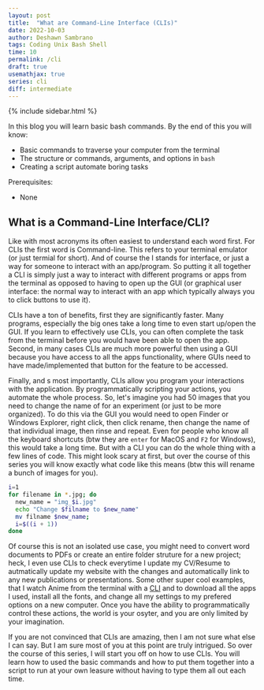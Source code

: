 ```yaml
---
layout: post
title:  "What are Command-Line Interface (CLIs)"
date: 2022-10-03
author: Deshawn Sambrano
tags: Coding Unix Bash Shell
time: 10
permalink: /cli
draft: true
usemathjax: true
series: cli
diff: intermediate
---
```


{% include sidebar.html %}

<section class="takeaways series">

In this blog you will learn basic bash commands. By the end of this you will know:
- Basic commands to traverse your computer from the terminal
- The structure or commands, arguments, and options in `bash`
- Creating a script automate boring tasks

Prerequisites:
- None

</section>

## What is a Command-Line Interface/CLI?

<!-- excerpt-start -->

Like with most acronyms its often easiest to understand each word first. 
For CLIs the first word is Command-line.
This refers to your terminal emulator (or just termial for short).
And of course the I stands for interface, or just a way for someone to interact with an app/program.
So putting it all together a CLI is simply just a way to interact with different programs or apps from the terminal as opposed to having to open up the GUI (or graphical user interface: the normal way to interact with an app which typically always you to click buttons to use it).

CLIs have a ton of benefits, first they are significantly faster.
Many programs, especially the big ones take a long time to even start up/open the GUI.
If you learn to effectively use CLIs, you can often complete the task from the terminal before you would have been able to open the app. Second, in many cases CLIs are much more powerful then using a GUI because you have access to all the apps functionality, where GUIs need to have made/implemented that button for the feature to be accessed.

Finally, and s most importantly, CLIs allow you program your interactions with the application.
By programmatically scripting your actions, you automate the whole process.
So, let's imagine you had 50 images that you need to change the name of for an experiment (or just to be more organized).
To do this via the GUI you would need to open Finder or Windows Explorer, right click, then click rename, then change the name of that individual image, then rinse and repeat. Even for people who know all the keyboard shortcuts (btw they are `enter` for MacOS and `F2` for Windows), this would take a long time.
But with a CLI you can do the whole thing with a few lines of code.
This might look scary at first, but over the course of this series you will know exactly what code like this means (btw this will rename a bunch of images for you).

```bash
i=1
for filename in *.jpg; do
  new_name = "img_$i.jpg"
  echo "Change $filname to $new_name"
  mv filname $new_name;
  i=$((i + 1))
done
```

Of course this is not an isolated use case, you might need to convert word documents to PDFs or create an entire folder struture for a new project; heck, I even use CLIs to check everytime I update my CV/Resume to autmatically update my website with the changes and automatically link to any new publications or presentations. 
Some other super cool examples, that I watch Anime from the terminal with a [CLI][anime-terminal] and to download all the apps I used, install all the fonts, and change all my settings to my prefered options on a new computer. Once you have the ability to programmatically control these actions, the world is your osyter, and you are only limited by your imagination. 

If you are not convinced that CLIs are amazing, then I am not sure what else I can say.
But I am sure most of you at this point are truly intrigued.
So over the course of this series, I will start you off on how to use CLIs. 
You will learn how to used the basic commands and how to put them together into a script to run at your own leasure without having to type them all out each time. 

<!-- So, let's imagine you had 10 word documents that you wanted to convert to PDFs.
To do this via a GUI you would need to open each up, go to the file tab, click save as, then change the format, then click PDF, then change the name if applicable -->

[munix]: https://github.com/ibraheemdev/modern-unix "Modern Unix"
[gitbash]: https://gitforwindows.org/ "Git for Windows"
[iTerm2]: https://iterm2.com/ "iTerm2: Terminal Emulator for MacOS"
[ohmyzsh]: https://ohmyz.sh/ "Oh My Zsh: Prettify you Terminal"
[bash-structure]: #the-form-of-commands "The Structure of a Bash Command"
[anime-terminal]: https://github.com/whoisYoges/anime-terminal "CLI: Anime from your Terminal"
